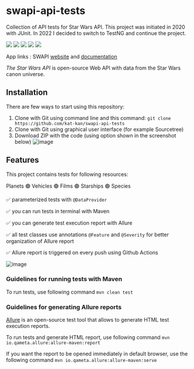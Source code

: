 # swapi-api-tests

Collection of API tests for Star Wars API. This project was initiated in 2020 with JUnit. In 2022 I decided to switch to TestNG and continue the project.

![](https://img.shields.io/badge/Code-Java%2017-informational?style=flat&color=blueviolet)
![](https://img.shields.io/badge/Framework-TestNG-informational?style=flat&&color=blueviolet)
![](https://img.shields.io/badge/Library-REST%20Assured-informational?style=flat&&color=blueviolet)
![](https://img.shields.io/badge/Library-AssertJ-informational?style=flat&&color=blueviolet)
![](https://img.shields.io/badge/Library-Allure-informational?style=flat&&color=blueviolet)

App links : SWAPI [website](https://swapi.dev/) and [documentation](https://swapi.dev/documentation)

*The Star Wars API* is open-source Web API with data from the Star Wars canon universe.

## Installation

There are few ways to start using this repository:
1. Clone with Git using command line and this command: `git clone https://github.com/kat-kan/swapi-api-tests`
2. Clone with Git using graphical user interface (for example Sourcetree)
3. Download ZIP with the code (using option shown in the screenshot below)
![image](https://user-images.githubusercontent.com/17500766/202768653-3946207d-cf1b-482f-aa9b-0c03c25b9fc0.png)

## Features

This project contains tests for following resources:

Planets :purple_circle: Vehicles :purple_circle: Films :purple_circle: Starships :purple_circle: Species

:white_check_mark: parameterized tests with `@DataProvider`

:white_check_mark: you can run tests in terminal with Maven

:white_check_mark: you can generate test execution report with Allure

:white_check_mark: all test classes use annotations `@Feature` and `@Severity` for better organization of Allure report

:white_check_mark: Allure report is triggered on every push using Github Actions

![image](https://user-images.githubusercontent.com/17500766/202792930-d0db7158-ee03-4b78-9e08-74812e459990.png)


### Guidelines for running tests with Maven

To run tests, use following command
`mvn clean test`

### Guidelines for generating Allure reports

[Allure](http://allure.qatools.ru/) is an open-source test tool that allows to generate HTML test execution reports.

To run tests and generate HTML report, use following command
`mvn io.qameta.allure:allure-maven:report`

If you want the report to be opened immediately in default browser, use the following command
`mvn io.qameta.allure:allure-maven:serve`


